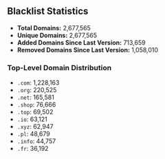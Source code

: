 ## Blacklist Statistics

- **Total Domains:** 2,677,565
- **Unique Domains:** 2,677,565
- **Added Domains Since Last Version:** 713,659
- **Removed Domains Since Last Version:** 1,058,010

### Top-Level Domain Distribution

-  `.com`: 1,228,163
-  `.org`: 220,525
-  `.net`: 165,581
-  `.shop`: 76,666
-  `.top`: 69,502
-  `.io`: 63,121
-  `.xyz`: 62,947
-  `.pl`: 48,679
-  `.info`: 44,757
-  `.fr`: 36,192
